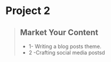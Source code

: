 # Project 2 
>## Market Your Content
>* 1- Writing a blog posts theme.
>* 2 -Crafting social media postsd
